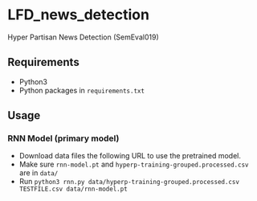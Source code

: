 # LFD_news_detection
Hyper Partisan News Detection (SemEval019)

## Requirements

 - Python3
 - Python packages in `requirements.txt`

## Usage

### RNN Model (primary model)

 - Download data files the following URL to use the pretrained model.
 - Make sure `rnn-model.pt` and `hyperp-training-grouped.processed.csv` are in `data/`
 - Run `python3 rnn.py data/hyperp-training-grouped.processed.csv TESTFILE.csv data/rnn-model.pt`

